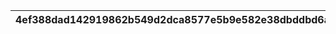 |4ef388dad142919862b549d2dca8577e5b9e582e38dbddbd6a892489b748b433|fe1e54eff3f3b78d844ec9fd14a664997669a898d21774835bfa95a1a5425705|b8e1713f9959e131e2717266d2c35a44fe798297f8ffba3a35d921cd2daf9cc9|8bd255b1ff8fe00f85077d8941397c7e707cb3a2269dd780dbf2182b512343af|72ae49b0a07b080d967739b1a9b8a1e51ecacc0110da82fd818f0bd8fd850b8e|ac69233ca61031c3306a5de647abbb98f8e8bc9f68135d77745bee5cd5ebbe16|3a3ba4bbebf8aae02f1b277bd8592aa111b93b2e621b54c58b037ae2587139aa|e80d6c0e5eed5e71488460e5986a5f8f4c827e9ea9f27c5666d1f796c555bfe0|8837184b2233a83a8cc77a6acfbd780c755a971a1fecb649eee4dadbfc3fd809|840a45e129ee062c427a75b7ee1bf62de15e27b6885f0ede56112fcf8f270e5a|cc535e20eda035f2d25a62ed938baca9724613f3ca6abb460a57f87bced334aa|
| --- | --- | --- | --- | --- | --- | --- | --- | --- | --- | --- |